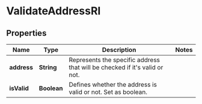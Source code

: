 

# ValidateAddressRI


## Properties

Name | Type | Description | Notes
------------ | ------------- | ------------- | -------------
**address** | **String** | Represents the specific address that will be checked if it&#39;s valid or not. | 
**isValid** | **Boolean** | Defines whether the address is valid or not. Set as boolean. | 



